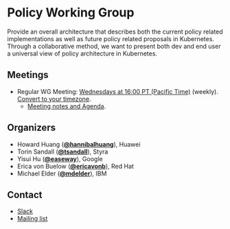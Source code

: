 <!---
This is an autogenerated file!

Please do not edit this file directly, but instead make changes to the
sigs.yaml file in the project root.

To understand how this file is generated, see https://git.k8s.io/community/generator/README.md
--->
# Policy Working Group

Provide an overall architecture that describes both the current policy related implementations as well as future policy related proposals in Kubernetes. Through a collaborative method, we want to present both dev and end user a universal view of policy architecture in Kubernetes.

## Meetings
* Regular WG Meeting: [Wednesdays at 16:00 PT (Pacific Time)](https://docs.google.com/document/d/1FQx0BPlkkl1Bn0c9ocVBxYIKojpmrS1CFP5h0DI68AE/edit) (weekly). [Convert to your timezone](http://www.thetimezoneconverter.com/?t=16:00&tz=PT%20%28Pacific%20Time%29).
  * [Meeting notes and Agenda](https://docs.google.com/document/d/1ihFfEfgViKlUMbY2NKxaJzBkgHh-Phk5hqKTzK-NEEs/edit?usp=sharing).

## Organizers

* Howard Huang (**[@hannibalhuang](https://github.com/hannibalhuang)**), Huawei
* Torin Sandall (**[@tsandall](https://github.com/tsandall)**), Styra
* Yisui Hu (**[@easeway](https://github.com/easeway)**), Google
* Erica von Buelow (**[@ericavonb](https://github.com/ericavonb)**), Red Hat
* Michael Elder (**[@mdelder](https://github.com/mdelder)**), IBM

## Contact
* [Slack](https://kubernetes.slack.com/messages/wg-policy)
* [Mailing list](https://groups.google.com/forum/#!forum/kubernetes-wg-policy)

<!-- BEGIN CUSTOM CONTENT -->

<!-- END CUSTOM CONTENT -->
